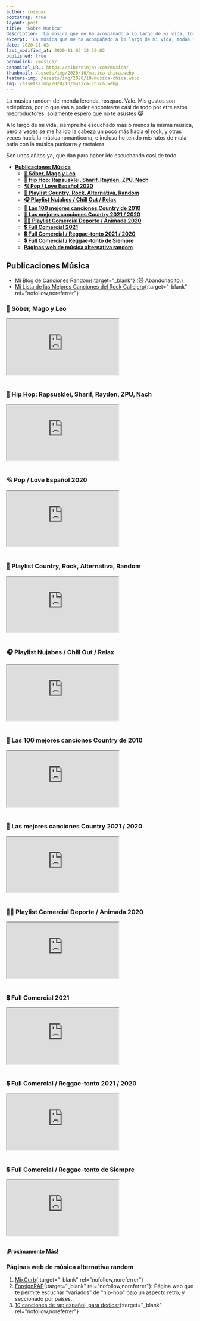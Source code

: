 ```yaml
---
author: rosepac
bootstrap: true
layout: post
title: "Sobre Música"
description: 'La música que me ha acompañado a lo largo de mi vida, todas mis canciones favoritas y mis gustos musicales preferidos.'
excerpt: 'La música que me ha acompañado a lo largo de mi vida, todas mis canciones favoritas y mis gustos musicales preferidos.'
date: 2020-11-03
last_modified_at: 2020-11-03 12:30:02
published: true
permalink: /musica/
canonical_URL: https://ciberninjas.com/musica/
thumbnail: /assets/img/2020/10/musica-chica.webp
feature-img: /assets/img/2020/10/musica-chica.webp
img: /assets/img/2020/10/musica-chica.webp
---
```


La música random del menda lerenda, rosepac. Vale. Mis gustos son eclépticos, por lo que vas a poder encontrarte casi de todo por etre estos rneproductores; solamente espero que no te asustes 😹

A lo largo de mi vida, siempre he escuchado más o menos la misma música, pero a veces se me ha ido la cabeza un poco más hacía el rock, y otras veces hacía la música románticona, e incluso he tenido mis ratos de mala ostia con la música punkarra y metalera.

Son unos añitos ya, que dan para haber ido escuchando casi de todo.

- [**Publicaciones Música**](#publicaciones-música)
  - [**🤘 Söber, Mago y Leo**](#-söber-mago-y-leo)
  - [**🎤 Hip Hop: Rapsusklei, Sharif, Rayden, ZPU, Nach**](#-hip-hop-rapsusklei-sharif-rayden-zpu-nach)
  - [**💘 Pop / Love Español 2020**](#-pop--love-español-2020)
  - [**🤘 Playlist Country, Rock, Alternativa, Random**](#-playlist-country-rock-alternativa-random)
  - [**🎧 Playlist Nujabes / Chill Out / Relax**](#-playlist-nujabes--chill-out--relax)
  - [**🤠 Las 100 mejores canciones Country de 2010**](#-las-100-mejores-canciones-country-de-2010)
  - [**🤠 Las mejores canciones Country 2021 / 2020**](#-las-mejores-canciones-country-2021--2020)
  - [**🤸‍♀️ Playlist Comercial Deporte / Animada 2020**](#️-playlist-comercial-deporte--animada-2020)
  - [**💲 Full Comercial 2021**](#-full-comercial-2021)
  - [**💲 Full Comercial / Reggae-tonto 2021 / 2020**](#-full-comercial--reggae-tonto-2021--2020)
  - [**💲 Full Comercial / Reggae-tonto de Siempre**](#-full-comercial--reggae-tonto-de-siempre)
  - [**Páginas web de música alternativa random**](#páginas-web-de-música-alternativa-random)

## **Publicaciones Música**

- [Mi Blog de Canciones Random](https://pabloalvarezcorredera.blogspot.com/){:target="_blank"} (😿 Abandonadito.)
- [Mi Lista de las Mejores Canciones del Rock Callejero](https://listas.20minutos.es/lista/mejores-canciones-del-rock-en-espanol-395047/){:target="_blank" rel="nofollow,noreferrer"}

### **🤘 Söber, Mago y Leo**

<div class="embed-responsive embed-responsive-16by9">
  <iframe class="embed-responsive-item" src="https://www.youtube-nocookie.com/embed/videoseries?list=PLBpmS6aVtOwvERCSrc0e-Fcan2KOZKsk4" allowfullscreen></iframe>
</div><br/>

### **🎤 Hip Hop: Rapsusklei, Sharif, Rayden, ZPU, Nach**

<div class="embed-responsive embed-responsive-16by9">
  <iframe class="embed-responsive-item" src="https://www.youtube-nocookie.com/embed/videoseries?list=PLVXki0xOH49Z1HTRYbKaEMHb2JpmLLiLS" allowfullscreen></iframe>
</div><br/>

### **💘 Pop / Love Español 2020**

<div class="embed-responsive embed-responsive-16by9">
  <iframe class="embed-responsive-item" src="https://www.youtube-nocookie.com/embed/videoseries?list=PLSYbV1H4VkCeCiimiKQ7VijAAHiDoE134" allowfullscreen></iframe>
</div><br/>

### **🤘 Playlist Country, Rock, Alternativa, Random**

<div class="embed-responsive embed-responsive-16by9">
  <iframe class="embed-responsive-item" src="https://www.youtube-nocookie.com/embed/videoseries?list=PL8M1frRRqO_rgKXsh5WOV3AqP_Sj0X6o7" allowfullscreen></iframe>
</div><br/>

### **🎧 Playlist Nujabes / Chill Out / Relax**

<div class="embed-responsive embed-responsive-16by9">
  <iframe class="embed-responsive-item" src="https://www.youtube-nocookie.com/embed/videoseries?list=PL8M1frRRqO_qTehLIJjj_bHIjLOpenbvS" allowfullscreen></iframe>
</div><br/>

### **🤠 Las 100 mejores canciones Country de 2010**

<div class="embed-responsive embed-responsive-16by9">
  <iframe class="embed-responsive-item" src="https://www.youtube-nocookie.com/embed/DQYNM6SjD_o" allowfullscreen></iframe>
</div><br/>

### **🤠 Las mejores canciones Country 2021 / 2020**

<div class="embed-responsive embed-responsive-16by9">
  <iframe class="embed-responsive-item" src="https://www.youtube-nocookie.com/embed/Y2E71oe0aSM" allowfullscreen></iframe>
</div><br/>

### **🤸‍♀️ Playlist Comercial Deporte / Animada 2020**

<div class="embed-responsive embed-responsive-16by9">
  <iframe class="embed-responsive-item" src="https://www.youtube-nocookie.com/embed/pNNMr5glICM" allowfullscreen></iframe>
</div><br/>

### **💲 Full Comercial 2021**

<div class="embed-responsive embed-responsive-16by9">
  <iframe class="embed-responsive-item" src="https://www.youtube-nocookie.com/embed/videoseries?list=PLyORnIW1xT6waC0PNjAMj33FdK2ngL_ik" allowfullscreen></iframe>
</div><br/>

### **💲 Full Comercial / Reggae-tonto 2021 / 2020**

<div class="embed-responsive embed-responsive-16by9">
  <iframe class="embed-responsive-item" src="https://www.youtube-nocookie.com/embed/videoseries?list=PLq3UZa7STrbrXuQZlIM_4VQSiiNK3YDf6" allowfullscreen></iframe>
</div><br/>

### **💲 Full Comercial / Reggae-tonto de Siempre**

<div class="embed-responsive embed-responsive-16by9">
  <iframe class="embed-responsive-item" src="https://www.youtube-nocookie.com/embed/videoseries?list=PLo3pNg0eiPc8rRO3XqFnl1Je2GTu7am-F" allowfullscreen></iframe>
</div><br/>

**¡Próximamente Más!**

### **Páginas web de música alternativa random**

1. [MixCurb](https://mixcurb.com/){:target="_blank" rel="nofollow,noreferrer"}
2. [ForeignRAP](https://foreignrap.com/){:target="_blank" rel="nofollow,noreferrer"}: Página web que te permite escuchar "variados" de "hip-hop" bajo un aspecto retro, y seccionado por países..
3. [10 canciones de rap español, para dedicar](https://www.guaridahiphop.com/2016/03/top-10-canciones-de-rap-para-dedicar-en.html?m=1){:target="_blank" rel="nofollow,noreferrer"}